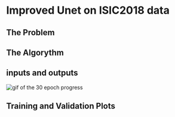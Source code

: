# Improved Unet on ISIC2018 data

## The Problem


## The Algorythm


## inputs and outputs
![gif of the 30 epoch progress]([http://url/to/img.png](https://github.com/valensmith/PatternAnalysis-2023/blob/topic-recognition/recognition/Project/images/ezgif.com-gif-maker.gif))

## Training and Validation Plots
